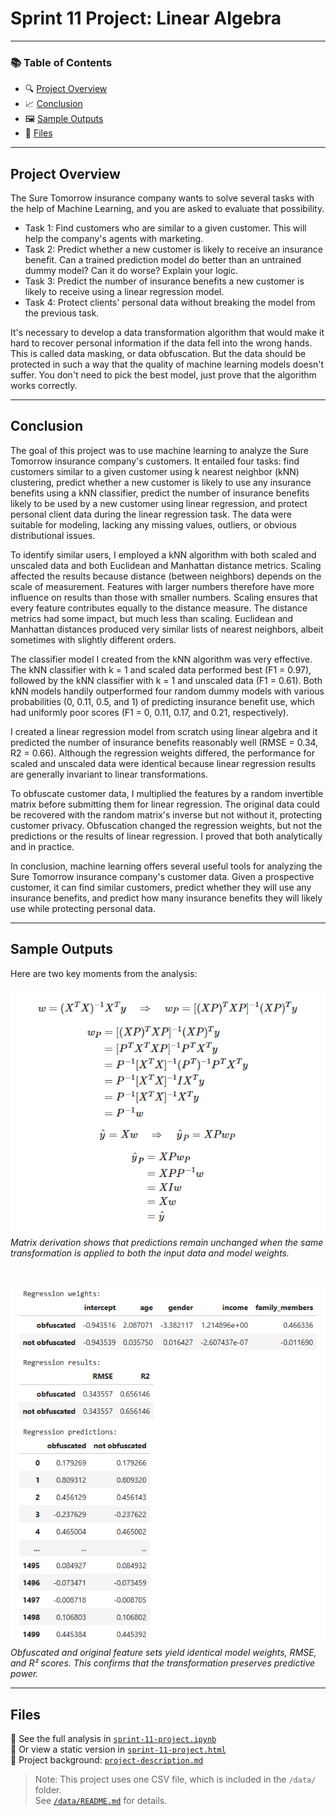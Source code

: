 # Sprint 11 Project: Linear Algebra
 
---

### 📚 Table of Contents
- 🔍 [Project Overview](#project-overview)
- 📈 [Conclusion](#conclusion)
- 🖼️ [Sample Outputs](#sample-outputs)
- 📁 [Files](#files)

---

## Project Overview

The Sure Tomorrow insurance company wants to solve several tasks with the help of Machine Learning, and you are asked to evaluate that possibility.
- Task 1: Find customers who are similar to a given customer. This will help the company's agents with marketing.
- Task 2: Predict whether a new customer is likely to receive an insurance benefit. Can a trained prediction model do better than an untrained dummy model? Can it do worse? Explain your logic.
- Task 3: Predict the number of insurance benefits a new customer is likely to receive using a linear regression model.
- Task 4: Protect clients' personal data without breaking the model from the previous task.

It's necessary to develop a data transformation algorithm that would make it hard to recover personal information if the data fell into the wrong hands. This is called data masking, or data obfuscation. But the data should be protected in such a way that the quality of machine learning models doesn't suffer. You don't need to pick the best model, just prove that the algorithm works correctly.

---

## Conclusion

The goal of this project was to use machine learning to analyze the Sure Tomorrow insurance company's customers. It entailed four tasks: find customers similar to a given customer using k nearest neighbor (kNN) clustering, predict whether a new customer is likely to use any insurance benefits using a kNN classifier, predict the number of insurance benefits likely to be used by a new customer using linear regression, and protect personal client data during the linear regression task. The data were suitable for modeling, lacking any missing values, outliers, or obvious distributional issues.

To identify similar users, I employed a kNN algorithm with both scaled and unscaled data and both Euclidean and Manhattan distance metrics. Scaling affected the results because distance (between neighbors) depends on the scale of measurement. Features with larger numbers therefore have more influence on results than those with smaller numbers. Scaling ensures that every feature contributes equally to the distance measure. The distance metrics had some impact, but much less than scaling. Euclidean and Manhattan distances produced very similar lists of nearest neighbors, albeit sometimes with slightly different orders.

The classifier model I created from the kNN algorithm was very effective. The kNN classifier with k = 1 and scaled data performed best (F1 = 0.97), followed by the kNN classifier with k = 1 and unscaled data (F1 = 0.61). Both kNN models handily outperformed four random dummy models with various probabilities (0, 0.11, 0.5, and 1) of predicting insurance benefit use, which had uniformly poor scores (F1 = 0, 0.11, 0.17, and 0.21, respectively).

I created a linear regression model from scratch using linear algebra and it predicted the number of insurance benefits reasonably well (RMSE = 0.34, R2 = 0.66). Although the regression weights differed, the performance for scaled and unscaled data were identical because linear regression results are generally invariant to linear transformations.

To obfuscate customer data, I multiplied the features by a random invertible matrix before submitting them for linear regression. The original data could be recovered with the random matrix's inverse but not without it, protecting customer privacy. Obfuscation changed the regression weights, but not the predictions or the results of linear regression. I proved that both analytically and in practice.

In conclusion, machine learning offers several useful tools for analyzing the Sure Tomorrow insurance company's customer data. Given a prospective customer, it can find similar customers, predict whether they will use any insurance benefits, and predict how many insurance benefits they will likely use while protecting personal data.

---

## Sample Outputs

Here are two key moments from the analysis:

![Prediction Derivation](project-11-screenshot-1.png)  
*Matrix derivation shows that predictions remain unchanged when the same transformation is applied to both the input data and model weights.*

<br>

![Regression Results](project-11-screenshot-2.png)  
*Obfuscated and original feature sets yield identical model weights, RMSE, and R² scores. This confirms that the transformation preserves predictive power.*

---

## Files

📄 See the full analysis in [`sprint-11-project.ipynb`](./sprint-11-project.ipynb)  
📄 Or view a static version in [`sprint-11-project.html`](./sprint-11-project.html)  
📄 Project background: [`project-description.md`](./project-description.md)

> Note: This project uses one CSV file, which is included in the `/data/` folder.  
> See [`/data/README.md`](./data/README.md) for details.
